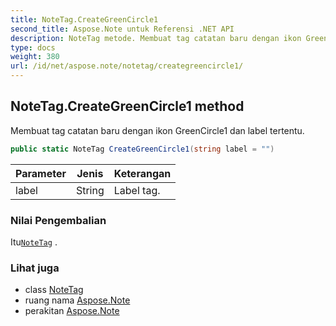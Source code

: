 ```yaml
---
title: NoteTag.CreateGreenCircle1
second_title: Aspose.Note untuk Referensi .NET API
description: NoteTag metode. Membuat tag catatan baru dengan ikon GreenCircle1 dan label tertentu.
type: docs
weight: 380
url: /id/net/aspose.note/notetag/creategreencircle1/
---
```

## NoteTag.CreateGreenCircle1 method

Membuat tag catatan baru dengan ikon GreenCircle1 dan label tertentu.

```csharp
public static NoteTag CreateGreenCircle1(string label = "")
```

| Parameter | Jenis | Keterangan |
| --- | --- | --- |
| label | String | Label tag. |

### Nilai Pengembalian

Itu[`NoteTag`](../) .

### Lihat juga

* class [NoteTag](../)
* ruang nama [Aspose.Note](../../notetag/)
* perakitan [Aspose.Note](../../../)


